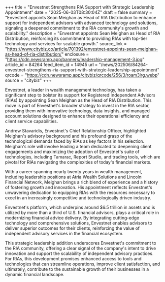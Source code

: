 +++
title = "Envestnet Strengthens RIA Support with Strategic Leadership Appointment"
date = "2025-06-03T08:30:04Z"
draft = false
summary = "Envestnet appoints Sean Meighan as Head of RIA Distribution to enhance support for independent advisors with advanced technology and solutions, signaling a deepened commitment to the RIA community's growth and scalability."
description = "Envestnet appoints Sean Meighan as Head of RIA Distribution, reinforcing its commitment to providing RIAs with top-tier technology and services for scalable growth."
source_link = "https://www.citybiz.co/article/701392/envestnet-appoints-sean-meighan-as-head-of-ria-distribution/"
enclosure = "https://cdn.newsramp.app/banners/leadership-management-3.jpg"
article_id = 84264
feed_item_id = 14945
url = "/news/202506/84264-envestnet-strengthens-ria-support-with-strategic-leadership-appointment"
qrcode = "https://cdn.newsramp.app/citybiz/qrcode/256/3/roam3lrg.webp"
source = "citybiz"
+++

<p>Envestnet, a leader in wealth management technology, has taken a significant step to bolster its support for Registered Independent Advisors (RIAs) by appointing Sean Meighan as the Head of RIA Distribution. This move is part of Envestnet's broader strategy to invest in the RIA sector, providing them with innovative technology, data insights, and managed account solutions designed to enhance their operational efficiency and client service capabilities.</p><p>Andrew Stavaridis, Envestnet's Chief Relationship Officer, highlighted Meighan's advisory background and his profound grasp of the technological demands faced by RIAs as key factors in his selection. Meighan's role will involve leading a team dedicated to deepening client engagements and maximizing the adoption of Envestnet's suite of technologies, including Tamarac, Report Studio, and trading tools, which are pivotal for RIAs navigating the complexities of today's financial markets.</p><p>With a career spanning nearly twenty years in wealth management, including leadership positions at Atria Wealth Solutions and Lincoln Financial Network, Meighan brings a rich blend of experience and a history of fostering growth and innovation. His appointment reflects Envestnet's unwavering dedication to equipping RIAs with the resources necessary to excel in an increasingly competitive and technologically driven industry.</p><p>Envestnet's platform, which underpins around $6.5 trillion in assets and is utilized by more than a third of U.S. financial advisors, plays a critical role in modernizing financial advice delivery. By integrating cutting-edge technology and comprehensive solutions, Envestnet enables advisors to deliver superior outcomes for their clients, reinforcing the value of independent advisory services in the financial ecosystem.</p><p>This strategic leadership addition underscores Envestnet's commitment to the RIA community, offering a clear signal of the company's intent to drive innovation and support the scalability of independent advisory practices. For RIAs, this development promises enhanced access to tools and technologies that can streamline operations, improve client satisfaction, and ultimately, contribute to the sustainable growth of their businesses in a dynamic financial landscape.</p>